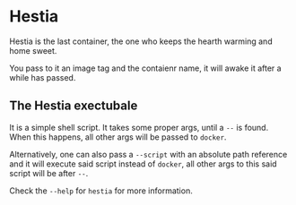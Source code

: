 # Hestia

Hestia is the last container, the one who keeps the hearth warming
and home sweet.

You pass to it an image tag and the contaienr name, it will awake
it after a while has passed.

## The Hestia exectubale

It is a simple shell script. It takes some proper args, until a `--` is found.
When this happens, all other args will be passed to `docker`.

Alternatively, one can also pass a `--script` with an absolute path reference
and it will execute said script instead of `docker`, all other args to this
said script will be after `--`.

Check the `--help` for `hestia` for more information.
